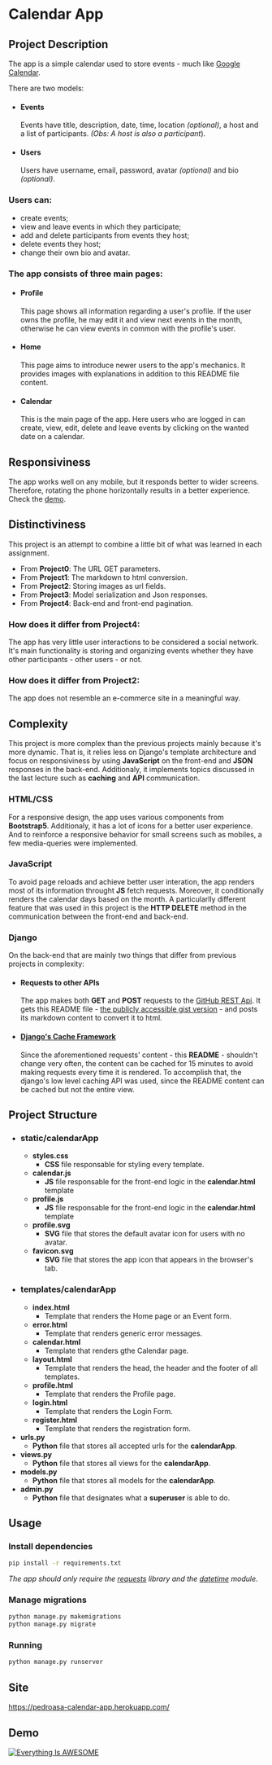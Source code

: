 # Calendar App

## Project Description
The app is a simple calendar used to store events - much like [Google Calendar](https://calendar.google.com/).

There are two models:
 * #### Events
      Events have title, description, date, time, location _(optional)_, a host and a list of participants. _(Obs: A host is also a participant_).
 * #### Users
      Users have username, email, password, avatar _(optional)_ and bio _(optional)_.
   
### Users can:
  * create events;
  * view and leave events in which they participate;
  * add and delete participants from events they host;
  * delete events they host;
  * change their own bio and avatar.


### The app consists of three main pages:
 - #### Profile
   This page shows all information regarding a user's profile. If the user owns the profile, he may edit it and view next events in the month, otherwise he can view events in common with the profile's user.
 - #### Home
   This page aims to introduce newer users to the app's mechanics. It provides images with explanations in addition to this README file content.
 - #### Calendar
   This is the main page of the app. 
   Here users who are logged in can create, view, edit, delete and leave events by clicking on the wanted date on a calendar.
   
## Responsiviness
The app works well on any mobile, but it responds better to wider screens. Therefore, rotating the phone horizontally results in a better experience. Check the [demo](https://youtu.be/JFlMH_ygqOw). 
   
## Distinctiviness

This project is an attempt to combine a little bit of what was learned in each assignment.
 * From __Project0__: The URL GET parameters.
 * From __Project1__: The markdown to html conversion. 
 * From __Project2__: Storing images as url fields.
 * From __Project3__: Model serialization and Json responses.
 * From __Project4__: Back-end and front-end pagination.

### How does it differ from __Project4__:
 The app has very little user interactions to be considered a social network. It's main functionality is storing and organizing events whether they have other participants - other users - or not.
 
### How does it differ from __Project2__:
 The app does not resemble an e-commerce site in a meaningful way.

## Complexity

This project is more complex than the previous projects mainly because it's more dynamic. That is, it relies less on Django's template architecture and focus on responsiviness by using __JavaScript__ on the front-end and __JSON__ responses in the back-end. Additionaly, it implements topics discussed in the last lecture such as __caching__ and __API__ communication.

### HTML/CSS
 For a responsive design, the app uses various components from __Bootstrap5__. Additionaly, it has a lot of icons for a better user experience. And to reinforce a responsive behavior for small screens such as mobiles, a few media-queries were implemented.
 
### JavaScript
 To avoid page reloads and achieve better user interation, the app renders most of its information throught **JS** fetch requests. Moreover, it conditionally renders the calendar days based on the month. A particularlly different feature that was used in this project is the __HTTP DELETE__ method in the communication between the front-end and back-end.

### Django
 On the back-end that are mainly two things that differ from previous projects in complexity:
   - #### Requests to other APIs
      The app makes both __GET__ and __POST__ requests to the [GitHub REST Api](https://docs.github.com/en/rest).
      It gets this README file - [the publicly accessible gist version](https://gist.github.com/PedroASA/b9b41463dd24641adb782f5abf70f426) - and posts its markdown content to convert it to html. 
   - #### [Django's Cache Framework](https://docs.djangoproject.com/en/3.1/topics/cache/#the-low-level-cache-api)
      Since the aforementioned requests' content - this __README__ - shouldn't change very often, the content can be cached for 15 minutes to avoid making requests every time it is rendered. To accomplish that, the django's low level caching API was used, since the README content can be cached but not the entire view.


## Project Structure

* ### static/calendarApp
  - __styles.css__
    * **CSS** file responsable for styling every template.
  - __calendar.js__
    * **JS** file responsable for the front-end logic in the __calendar.html__ template
  - __profile.js__ 
    * **JS** file responsable for the front-end logic in the __calendar.html__ template
  - __profile.svg__
    * **SVG** file that stores the default avatar icon for users with no avatar.
  - __favicon.svg__
    * **SVG** file that stores the app icon that appears in the browser's tab.
* ### templates/calendarApp
  - __index.html__
    * Template that renders the Home page or an Event form.
  - __error.html__
    * Template that renders generic error messages.
  - __calendar.html__
    * Template that renders gthe Calendar page.
  - __layout.html__
    * Template that renders the head, the header and the footer of all templates.
  - __profile.html__
    * Template that renders the Profile page.
  - __login.html__
    * Template that renders the Login Form.
  - __register.html__
    * Template that renders the registration form.
* __urls.py__
  - **Python** file that stores all accepted urls for the __calendarApp__. 
* __views.py__
  - **Python** file that stores all views for the __calendarApp__. 
* __models.py__
  - **Python** file that stores all models for the __calendarApp__. 
* __admin.py__
  - **Python** file that designates what a __superuser__ is able to do. 



## Usage
### Install dependencies
  ```bash
  pip install -r requirements.txt 
  ```
  _The app should only require the [requests](https://pypi.org/project/requests/) library and the [datetime](https://docs.python.org/3/library/datetime.html) module._
### Manage migrations

 ```bash
 python manage.py makemigrations 
 python manage.py migrate 
 ```

### Running
```bash
python manage.py runserver 
```

## Site
https://pedroasa-calendar-app.herokuapp.com/

## Demo
[![Everything Is AWESOME](https://img.youtube.com/vi/StTqXEQ2l-Y/0.jpg)](https://www.youtube.com/watch?v=StTqXEQ2l-Y "Everything Is AWESOME")
